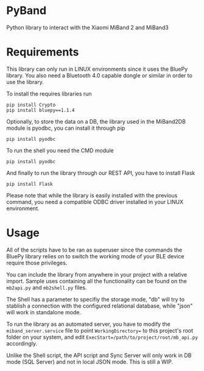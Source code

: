 # PyBand
Python library to interact with the Xiaomi MiBand 2 and MiBand3

# Requirements
This library can only run in LINUX environments since it uses the BluePy library.
You also need a Bluetooth 4.0 capable dongle or similar in order to use the library.

To install the requires libraries run
```
pip install Crypto
pip install bluepy==1.1.4
```

Optionally, to store the data on a DB, the library used in the MiBand2DB module is pyodbc, you can install it through pip
```
pip install pyodbc
```

To run the shell you need the CMD module
```
pip install pyodbc
```

And finally to run the library through our REST API, you have to install Flask
```
pip install Flask
```

Please note that while the library is easily installed with the previous command, you need a compatible ODBC driver installed in your LINUX environment.

# Usage
All of the scripts have to be ran as superuser since the commands the BluePy library relies on to switch the working mode of your BLE device require those privileges.

You can include the library from anywhere in your project with a relative import. Sample uses containing all the functionality can be found on the ```mb2api.py``` and ```mb2shell.py``` files.

The Shell has a parameter to specifiy the storage mode, "db" will try to stablish a connection with the configured relational database, while "json" will work in standalone mode.

To run the library as an automated server, you have to modify the ```miband_server.service``` file to point ```WorkingDirectory=``` to this project's root folder on your system, and edit ```ExecStart=/path/to/project/root/mb_api.py``` accordingly.

Unlike the Shell script, the API script and Sync Server will only work in DB mode (SQL Server) and not in local JSON mode. This is still a WIP.
